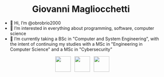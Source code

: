 <h1 align="center">Giovanni Magliocchetti</h1>

- 👋 Hi, I’m @obrobrio2000
- 👀 I’m interested in everything about programming, software, computer science
- 🌱 I’m currently taking a BSc in "Computer and System Engineering", with the intent of continuing my studies with a MSc in "Engineering in Computer Science" and a MSc in "Cybersecurity"

<p align="center">
&nbsp; <a href="https://www.linkedin.com/in/souvik-guria-/" target="_blank" rel="noopener noreferrer"><img src="https://user-images.githubusercontent.com/62136803/179750158-01edce7e-f77b-4925-b93e-31a2e2118ea5.png" width="50" /></a>
&nbsp; <a href="https://www.instagram.com/the_caffeine__addict/" target="_blank" rel="noopener noreferrer"><img src="https://user-images.githubusercontent.com/62136803/179750164-1552843d-5b22-4b2a-9349-8485ef7f3037.png" width="50" /></a>
&nbsp; <a href="https://twitter.com/maggiovs" target="_blank" rel="noopener noreferrer"><img src="https://user-images.githubusercontent.com/62136803/179750162-a0e90505-3bc3-4124-90d3-b97b66a35eed.png" width="50" /></a>
</p>
